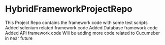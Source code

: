 # HybridFrameworkProjectRepo
This Project Repo contains the framework code with some test scripts
Added selenium related framework code
Added Database framework code
Added API framework code
Will be adding more code related to Cucumeber in near future
